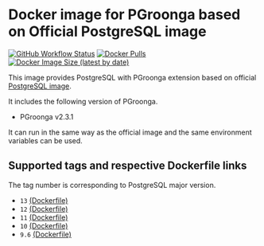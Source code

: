 # Docker image for PGroonga based on Official PostgreSQL image

[![GitHub Workflow Status](https://github.com/iquiw/docker-pgroonga-on-postgres/actions/workflows/docker.yml/badge.svg)](https://github.com/iquiw/docker-pgroonga-on-postgres/actions/workflows/docker.yml)
[![Docker Pulls](https://img.shields.io/docker/pulls/iquiw/pgroonga-on-postgres)](https://hub.docker.com/r/iquiw/pgroonga-on-postgres)
[![Docker Image Size (latest by date)](https://img.shields.io/docker/image-size/iquiw/pgroonga-on-postgres)](https://hub.docker.com/r/iquiw/pgroonga-on-postgres)

This image provides PostgreSQL with PGroonga extension based on
official [PostgreSQL image](https://hub.docker.com/_/postgres/).

It includes the following version of PGroonga.

* PGroonga v2.3.1

It can run in the same way as the official image and the same environment
variables can be used.

## Supported tags and respective Dockerfile links

The tag number is corresponding to PostgreSQL major version.

* `13` [(Dockerfile)](https://github.com/iquiw/docker-pgroonga-on-postgres/blob/master/Dockerfile)
* `12` [(Dockerfile)](https://github.com/iquiw/docker-pgroonga-on-postgres/blob/12/Dockerfile)
* `11` [(Dockerfile)](https://github.com/iquiw/docker-pgroonga-on-postgres/blob/11/Dockerfile)
* `10` [(Dockerfile)](https://github.com/iquiw/docker-pgroonga-on-postgres/blob/10/Dockerfile)
* `9.6` [(Dockerfile)](https://github.com/iquiw/docker-pgroonga-on-postgres/blob/9.6/Dockerfile)
